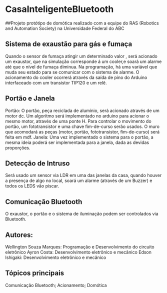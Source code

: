 # CasaInteligenteBluetooth
##Projeto protótipo de domótica realizado com a equipe do RAS (Robotics and Automation Society) na Universidade Federal do ABC
## Sistema de exaustão para gás e fumaça
Quando o sensor de fumaça atingir um determinado valor , será acionado um exaustor, que na simulação corresponde á um cooler,e soará um alarme até que o nível de fumaça diminua. Na programação, há uma  variável que muda seu estado para se comunicar com o sistema de alarme. O acionamento do cooler ocorrerá através da saída de pino do Arduino interfaceado com um transistor TIP120 e um relê.

## Portão e Janela
Portão: O portão, peça reciclada de alumínio, será acionado através de um motor dc. Um algoritmo será implementado no arduino para acionar o mesmo motor, através de uma ponte H. Para controlar o movimento do portão, um fototransistor e uma chave fim-de-curso serão usados.
O muro que acomodará as peças (motor, portão, fototransistor, fim-de-curso) será feita em mdf.
Janela: Uma vez implementado o sistema para o portão, a mesma ideia poderá ser implementada para a janela, dada as devidas proporções.

## Detecção de Intruso
Será usado um sensor via LDR em uma das janelas da casa, quando houver a presença de algo no local, soará um alarme (através de um Buzzer) e todos os LEDS vão piscar.

## Comunicação Bluetooth
O exaustor, o portão e o sistema de iluminação podem ser controlados via Bluetooth.

## Autores:
Wellington Souza Marques: Programação e Desenvolvimento do circuito eletrônico
Ayron Costa: Desenvolvimento eletrônico e mecânico
Edson Ishigaki: Desenvolvimento eletrônico e mecânico

## Tópicos principais
Comunicação Bluetooth; Acionamento; Domótica

